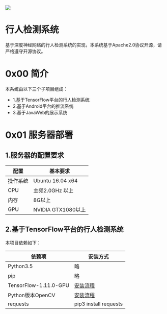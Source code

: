 ![](https://img.shields.io/badge/License-Apache%202-yellow.svg)
# 行人检测系统
基于深度神经网络的行人检测系统的实现，本系统基于Apache2.0协议开源，请严格遵守开源协议。
# 0x00 简介
本系统由以下三个子项目组成：<br>
- 1.基于TensorFlow平台的行人检测系统
- 2.基于Android平台的推流系统
- 3.基于JavaWeb的展示系统

# 0x01 服务器部署
## 1.服务器的配置要求
| 配置        | 基本要求 |
| ---------- | ------- |
| 操作系统 | Ubuntu 16.04 x64 |
| CPU  | 主频2.0GHz 以上   |
| 内存 | 8G以上 |
| GPU | NVIDIA GTX1080以上 |

## 2.基于TensorFlow平台的行人检测系统
本项目依赖如下：

| 依赖项 | 安装方式 |
| ---------- | ------ |
| Python3.5 | 略 |
| pip | 略 |
| TensorFlow-1.11.0-GPU | [安装流程](https://hupeng.me/articles/48.html) |
| Python版本OpenCV | [安装流程](https://hupeng.me/articles/49.html) |
| requests | pip3 install requests |
